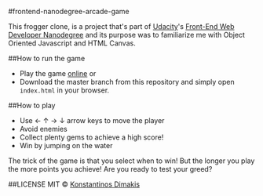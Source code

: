 #frontend-nanodegree-arcade-game

This frogger clone, is a project that's part of [Udacity](https://www.udacity.com/)'s [Front-End Web Developer Nanodegree](https://www.udacity.com/course/front-end-web-developer-nanodegree--nd001) and its purpose was to familiarize me with Object Oriented Javascript and HTML Canvas. 

##How to run the game
* Play the game [online](https://konstantinosdimakis.github.io/frontend-nanodegree-arcade-game/)
or
* Download the master branch from this repository and simply open `index.html` in your browser.

##How to play
* Use ← ↑ → ↓ arrow keys to  move the player
* Avoid enemies
* Collect plenty gems to achieve a high score!
* Win by jumping on the water

The trick of the game is that you select when to win! But the longer you play the more points you achieve! Are you ready to test your greed?

##LICENSE
MIT © [Konstantinos Dimakis](https://github.com/KonstantinosDimakis)
